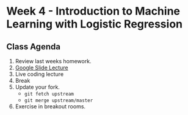 # Week 4 - Introduction to Machine Learning with Logistic Regression

## Class Agenda
1. Review last weeks homework. 
2. [Google Slide Lecture](https://docs.google.com/presentation/d/1Z0GDEAkRv3O0GOxaXnRgURD5_XmkNqoKGsceWwW4FO8/edit?usp=sharing)
3. Live coding lecture
4. Break
5. Update your fork.
	* `git fetch upstream`
	* `git merge upstream/master`
5. Exercise in breakout rooms.